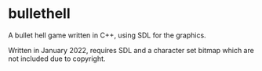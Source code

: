 # bullethell
A bullet hell game written in C++, using SDL for the graphics.

Written in January 2022, requires SDL and a character set bitmap which are not included due to copyright.
